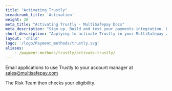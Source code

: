 ```yaml
---
title: "Activating Trustly"
breadcrumb_title: 'Activation'
weight: 20
meta_title: "Activating Trustly - MultiSafepay Docs"
meta_description: "Sign up. Build and test your payments integration. Explore our products and services. Use our API Reference, SDKs, and wrappers. Get support."
short_description: "Applying to activate Trustly in your MultiSafepay account"
layout: 'child'
logo: '/logo/Payment_methods/trustly.svg'
aliases: 
    - /payment-methods/trustly/activate-trustly/
---
```


Email applications to use Trustly to your account manager at <sales@multisafepay.com>

The Risk Team then checks your eligibility.

